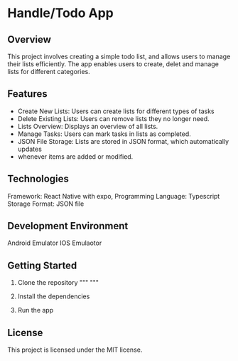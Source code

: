 # Handle/Todo App

## Overview
This project involves creating a simple todo list, and allows users to manage their lists efficiently.
The app enables users to create, delet and manage lists for different categories. 

## Features
* Create New Lists: Users can create lists for different types of tasks
* Delete Existing Lists: Users can remove lists they no longer need.
* Lists Overview: Displays an overview of all lists.
* Manage Tasks: Users can mark tasks in lists as completed.
* JSON File Storage: Lists are stored in JSON format, which automatically updates
* whenever items are added or modified.

## Technologies
Framework: React Native with expo, 
Programming Language: Typescript
Storage Format: JSON file

## Development Environment
Android Emulator
IOS Emulaotor

## Getting Started
1. Clone the repository
"""
"""



1. Install the dependencies

2. Run the app


## License
This project is licensed under the MIT license.
